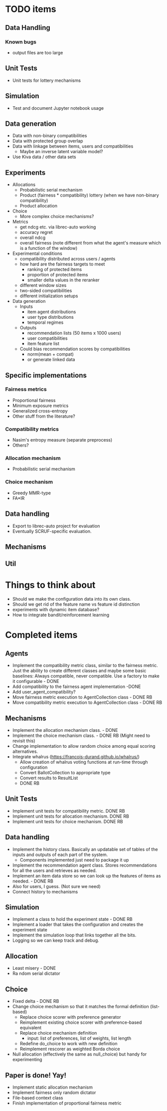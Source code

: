 # TODO items

## Data Handling
### Known bugs
* output files are too large

## Unit Tests
* Unit tests for lottery mechanisms

## Simulation
* Test and document Jupyter notebook usage

## Data generation
* Data with non-binary compatibilities
* Data with protected group overlap
* Data with linkage between items, users and compatibilities
  * Maybe an inverse latent variable model?
* Use Kiva data / other data sets

## Experiments

* Allocations
  * Probabilistic serial mechanism 
  * Product (fairness * compatibility) lottery (when we have non-binary compatibility)
  * Product allocation
* Choice
  * More complex choice mechanisms?
* Metrics
  * get ndcg etc. via librec-auto working
  * accuracy regret
  * overall ndcg
  * overall fairness (note different from what the agent's measure which is a function of the window)
* Experimental conditions
  * compatibility distributed across users / agents
  * how hard are the fairness targets to meet
    * ranking of protected items
    * proportion of protected items
    * smaller delta values in the reranker
  * different window sizes
  * two-sided compatibilities
  * different initialization setups
* Data generation
  * Inputs
    * item agent distributions
    * user type distributions
    * temporal regimes
  * Outputs
    * recommendation lists (50 items x 1000 users)
    * user compatibilities
    * item feature list
  * Could bias recommendation scores by compatibilities
    * norm(mean + compat)
    * or generate linked data


## Specific implementations

### Fairness metrics
* Proportional fairness
* Minimum exposure metrics
* Generalized cross-entropy 
* Other stuff from the literature?

### Compatibility metrics
* Nasim's entropy measure (separate preprocess)
* Others?

### Allocation mechanism
* Probabilistic serial mechanism

### Choice mechanism
* Greedy MMR-type
* FA*IR

## Data handling

* Export to librec-auto project for evaluation
* Eventually SCRUF-specific evaluation. 

## Mechanisms

## Util

# Things to think about

* Should we make the configuration data into its own class.
* Should we get rid of the feature name vs feature id distinction
* experiments with dynamic item database?
* How to integrate bandit/reinforcement learning

# Completed items

## Agents

* Implement the compatibility metric class, similar to the fairness metric.
  Just the ability to create different classes and maybe some basic baselines: Always compatible, never compatible. Use a factory to make it configurable - DONE
* Add compatibility to the fairness agent implementation -DONE
* Add user_agent_compatibility?
* Move fairness metric execution to AgentCollection class - DONE RB
* Move compatibility metric execution to AgentCollection class - DONE RB

## Mechanisms
* Implement the allocation mechanism class. - DONE
* Implement the choice mechanism class. - DONE RB (Might need to revisit this)
* Change implementation to allow random choice among equal scoring alternatives.
* Integrate whalrus (https://francois-durand.github.io/whalrus/)
  * Allow creation of whalrus voting functions at run-time through configuration
  * Convert BallotCollection to appropriate type
  * Convert results to ResultList
  * DONE RB

## Unit Tests
* Implement unit tests for compatibility metric. DONE RB
* Implement unit tests for allocation mechanism. DONE RB
* Implement unit tests for choice mechanism. DONE RB

## Data handling
* Implement the history class. Basically an updatable set of tables of the inputs and outputs of each part of the system.
  * Components implemented just need to package it up
* Implement the recommendation agent class. Stores recommendations for all the users and retrieves as needed.
* Implement an item data store so we can look up the features of items as needed. - DONE RB
* Also for users, I guess. (Not sure we need)
* Connect history to mechanisms

## Simulation
* Implement a class to hold the experiment state - DONE RB
* Implement a loader that takes the configuration and creates the experiment state
* Implement the simulation loop that links together all the bits.
* Logging so we can keep track and debug.

## Allocation
* Least misery - DONE 
* Ra ndom serial dictator

## Choice
* Fixed delta - DONE RB
* Change choice mechanism so that it matches the formal definition (list-based)
  * Replace choice scorer with preference generator
  * Reimplement existing choice scorer with preference-based equivalent
  * Replace choice mechanism definition
    * input: list of preferences, list of weights, list length
  * Redefine do_choice to work with new definition
  * Reimplement rescorer as weighted Borda choice
* Null allocation (effectively the same as null_choice) but handy for experimenting


## Paper is done! Yay!
* Implement static allocation mechanism
* Implement fairness only random dictator
* File-based context class
* Finish implementation of proportional fairness metric


